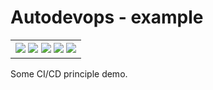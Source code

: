 # Autodevops - example
<table>
    <tr>
        <th>
            <img src="https://img.shields.io/circleci/project/github/methlock/autodevops/master.svg">
            <img src="https://img.shields.io/codacy/coverage/c4c88a847c034d6e81fe89f109296f25.svg">
            <img src="https://img.shields.io/github/repo-size/methlock/autodevops.svg">
            <img src="https://img.shields.io/librariesio/github/methlock/autodevops.svg">
            <img src="https://img.shields.io/github/license/methlock/autodevops.svg">
        </th>
    </tr>
</table>


Some CI/CD principle demo.